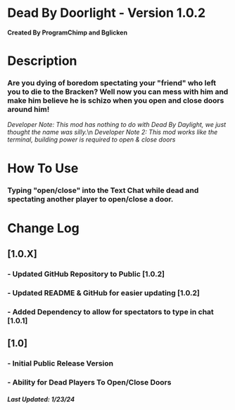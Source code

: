 # Dead By Doorlight - Version 1.0.2
__Created By ProgramChimp and Bglicken__

# Description

### Are you dying of boredom spectating your "friend" who left you to die to the Bracken? Well now you can mess with him and make him believe he is schizo when you open and close doors around him!

*Developer Note: This mod has nothing to do with Dead By Daylight, we just thought the name was silly.*\n
*Developer Note 2: This mod works like the terminal, building power is required to open & close doors*

# How To Use
### Typing "open/close" into the Text Chat while dead and spectating another player to open/close a door.

# Change Log

## [1.0.X]

### - Updated GitHub Repository to Public [1.0.2]
### - Updated README & GitHub for easier updating [1.0.2]
### - Added Dependency to allow for spectators to type in chat [1.0.1]

## [1.0]
### - Initial Public Release Version
### - Ability for Dead Players To Open/Close Doors

##### Last Updated: 1/23/24
